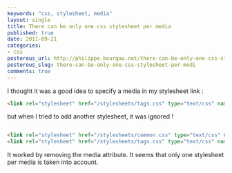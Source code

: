 ```yaml
---
keywords: "css, stylesheet, media"
layout: single
title: There can be only one css stylesheet per media
published: true
date: 2011-09-21
categories:
- css
posterous_url: http://philippe.bourgau.net/there-can-be-only-one-css-stylesheet-per-medi
posterous_slug: there-can-be-only-one-css-stylesheet-per-medi
comments: true
---
```

I thought it was a good idea to specify a media in my stylesheet link :

```html
<link rel="stylesheet" href="/stylesheets/tags.css" type="text/css" name="tags stylesheet" media="screen" />
```

but when I tried to add another stylesheet, it was ignored !

```html

<link rel="stylesheet" href="/stylesheets/common.css" type="text/css" name="main stylesheet" media="screen" />
<link rel="stylesheet" href="/stylesheets/tags.css" type="text/css" name="tags stylesheet" media="screen" />
```

It worked by removing the media attribute. It seems that only one stylesheet per media is taken into account.
